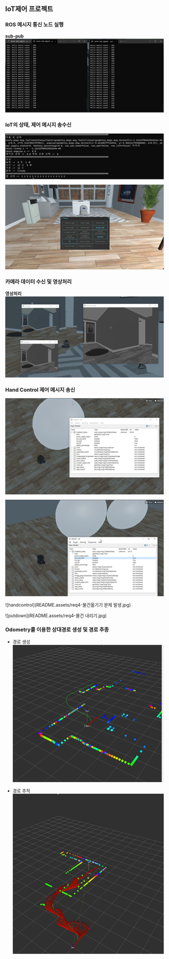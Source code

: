 ## IoT제어 프로젝트

### ROS 메시지 통신 노드 실행

**sub-pub**
![sub-pub](README.assets/req1-sub-pub.jpg)

### IoT의 상태, 제어 메시지 송수신

![controller](README.assets/req2-controller.jpg)

![simul](README.assets/req2-simul.jpg)

### 카메라 데이터 수신 및 영상처리

**영상처리**
![opencv](README.assets/req3-image.jpg)

### Hand Control 제어 메시지 송신

![before move](README.assets/req4-물건옮기기전.jpg)

![move](README.assets/req4-물건옮기기.jpg)

![handcontrol](README.assets/req4-물건옮기기 문제 발생.jpg)

![putdown](README.assets/req4-물건 내리기.jpg)

### Odometry를 이용한 상대경로 생성 및 경로 추종

- 경로 생성
  ![경로 생성](README.assets/req5-make_path.jpg)

- 경로 추적
  ![경로 추적](README.assets/req5-path_tracking.jpg)

